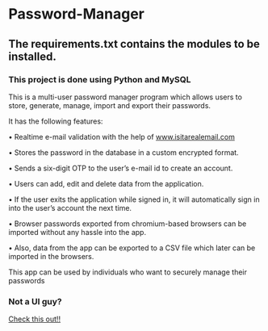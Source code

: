 # Password-Manager

## The requirements.txt contains the modules to be installed.

### This project is done using Python and MySQL

This is a multi-user password manager program which allows users to store, generate, manage, import and export their passwords.

It has the following features:

•	Realtime e-mail validation with the help of <a href="https://isitarealemail.com/" target="_blank">www.isitarealemail.com</a>

•	Stores the password in the database in a custom encrypted format.

•	Sends a six-digit OTP to the user’s e-mail id to create an account.

•	Users can add, edit and delete data from the application.

•	If the user exits the application while signed in, it will automatically sign in into the user’s account the next time.

•	Browser passwords exported from chromium-based browsers can be imported without any hassle into the app.

•	Also, data from the app can be exported to a CSV file which later can be imported in the browsers.

This app can be used by individuals who want to securely manage their passwords

### Not a UI guy?
<a href="https://github.com/VarunAdhityaGB/Password-Manager" target="_blank">Check this out!!</a>
